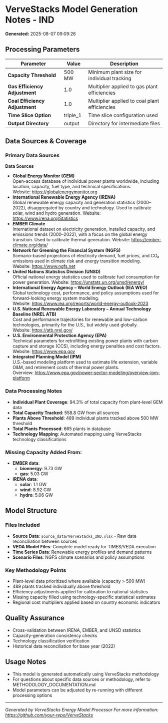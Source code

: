 # VerveStacks Model Generation Notes - IND

**Generated:** 2025-08-07 09:09:26

## Processing Parameters

| Parameter | Value | Description |
|-----------|-------|-------------|
| **Capacity Threshold** | 500 MW | Minimum plant size for individual tracking |
| **Gas Efficiency Adjustment** | 1.0 | Multiplier applied to gas plant efficiencies |
| **Coal Efficiency Adjustment** | 1.0 | Multiplier applied to coal plant efficiencies |
| **Time Slice Option** | triple_1 | Time slice configuration used |
| **Output Directory** | output | Directory for intermediate files |

## Data Sources & Coverage

### Primary Data Sources
**Data Sources**

- **Global Energy Monitor (GEM)**  
  Open-access database of individual power plants worldwide, including location, capacity, fuel type, and technical specifications.  
  Website: https://globalenergymonitor.org
- **International Renewable Energy Agency (IRENA)**  
  Global renewable energy capacity and generation statistics (2000–2022), disaggregated by country and technology. Used to calibrate solar, wind and hydro generation.
  Website: https://www.irena.org/Statistics
- **EMBER Climate**  
  International dataset on electricity generation, installed capacity, and emissions trends (2000–2022), with a focus on the global energy transition. Used to calibrate thermal generation.
  Website: https://ember-climate.org/data/
- **Network for Greening the Financial System (NGFS)**  
  Scenario-based projections of electricity demand, fuel prices, and CO₂ emissions used in climate risk and energy transition modeling.  
  Website: https://www.ngfs.net
- **United Nations Statistics Division (UNSD)**  
  Official national energy statistics used to calibrate fuel consumption for power generation.
  Website: https://unstats.un.org/unsd/energy/
- **International Energy Agency – World Energy Outlook (IEA WEO)**  
  Global technology cost, performance, and policy assumptions used for forward-looking energy system modeling.  
  Website: https://www.iea.org/reports/world-energy-outlook-2023
- **U.S. National Renewable Energy Laboratory – Annual Technology Baseline (NREL ATB)**  
  Cost and performance trajectories for renewable and low-carbon technologies, primarily for the U.S., but widely used globally.  
  Website: https://atb.nrel.gov/
- **U.S. Environmental Protection Agency (EPA)**  
  Technical parameters for retrofitting existing power plants with carbon capture and storage (CCS), including energy penalties and cost factors.  
  Website: https://www.epa.gov
- **Integrated Planning Model (IPM)**  
  U.S.-based modeling platform used to estimate life extension, variable O&M, and retirement costs of thermal power plants.  
  Overview: https://www.epa.gov/power-sector-modeling/overview-ipm-platform


### Data Processing Notes
- **Individual Plant Coverage**: 94.3% of total capacity from plant-level GEM data
- **Total Capacity Tracked**: 558.8 GW from all sources
- **Plants Above Threshold**: 489 individual plants tracked above 500 MW threshold
- **Total Plants Processed**: 665 plants in database
- **Technology Mapping**: Automated mapping using VerveStacks technology classifications

### Missing Capacity Added From:
- **EMBER data**:
  - **bioenergy**: 9.73 GW
  - **gas**: 5.03 GW
- **IRENA data**:
  - **solar**: 1.1 GW
  - **wind**: 8.92 GW
  - **hydro**: 5.06 GW

## Model Structure

### Files Included
- **Source Data**: `source_data/VerveStacks_IND.xlsx` - Raw data reconciliation between sources
- **VEDA Model Files**: Complete model ready for TIMES/VEDA execution
- **Time Series Data**: Renewable energy profiles and demand patterns
- **Scenario Files**: NGFS climate scenarios and policy assumptions

### Key Methodology Points
- Plant-level data prioritized where available (capacity > 500 MW)
- 489 plants tracked individually above threshold
- Efficiency adjustments applied for calibration to national statistics
- Missing capacity filled using technology-specific statistical estimates
- Regional cost multipliers applied based on country economic indicators

## Quality Assurance
- Cross-validation between IRENA, EMBER, and UNSD statistics
- Capacity-generation consistency checks
- Technology classification verification
- Historical data reconciliation for base year (2022)

## Usage Notes
- This model is generated automatically using VerveStacks methodology
- For questions about specific data sources or methodology, refer to METHODOLOGY_DOCUMENTATION.md
- Model parameters can be adjusted by re-running with different processing options

---
*Generated by VerveStacks Energy Model Processor*
*For more information: https://github.com/your-repo/VerveStacks*
